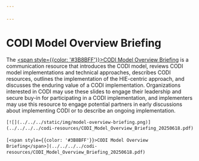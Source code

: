 ```yaml
---

---
```


# CODI Model Overview Briefing


The [<span style={{color: '#3B8BFF'}}>CODI Model Overview
Briefing</span>](../../../../codi-resources/CODI_Model_Overview_Briefing_20250807.pdf)
is a communication resource that introduces the CODI model, reviews CODI model
implementations and technical approaches, describes CODI resources, outlines the
implementation of the HIE-centric approach, and discusses the enduring value of
a CODI implementation. Organizations interested in CODI may use these slides to
engage their leadership and secure buy-in for participating in a CODI
implementation, and implementers may use this resource to engage potential
partners in early discussions about implementing CODI or to describe an ongoing
implementation.

<div style={{width: '250px' }}>

    [![](../../../static/img/model-overview-briefing.png)](../../../../codi-resources/CODI_Model_Overview_Briefing_20250618.pdf)

    [<span style={{color: '#3B8BFF'}}>CODI Model Overview
    Briefing</span>](../../../../codi-resources/CODI_Model_Overview_Briefing_20250618.pdf)
</div>
